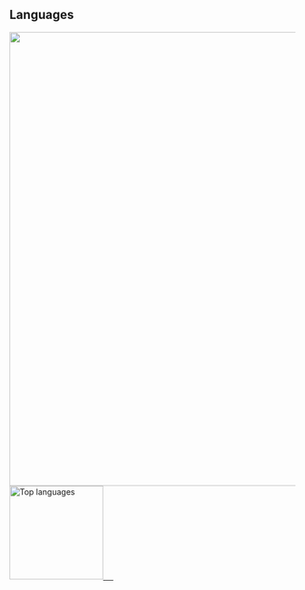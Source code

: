 ## Languages
<div>
  <div>
     <a href="https://profile.codersrank.io/user/nguyenchloet" target="_blank">
   <img src="https://cr-skills-chart-widget.azurewebsites.net/api/api?username=nguyenchloet&skills=C,CPP,CSS,HTML,Java,JavaScript,JSON,PHP,Ruby,Shell,Swift,TypeScript&show-other-skills=true&branding=false" width="800" />
  </div>
  <img src="https://github-readme-stats.vercel.app/api/top-langs?username=nguyenchloet&show_icons=true&locale=en&langs_count=8&layout=compact" alt="Top languages" height="165px"/>
  &ensp;&ensp;
  <!-- <img src="https://github-readme-stats.vercel.app/api?username=nguyenchloet&show_icons=true&theme=light&hide=issues" alt="github stats" width="350px" /> -->
  </a>
</div>
<br>

<!--

## Skills
<br>

![](https://img.shields.io/badge/OS-Mac%20OS-informational?style=flat&logo=macos&logoColor=white&color=blue)
![](https://img.shields.io/badge/OS-Windows-informational?style=flat&logo=Windows&logoColor=white&color=blue)
![](https://img.shields.io/badge/OS-Linux-informational?style=flat&logo=linux&logoColor=white&color=blue)
![](https://img.shields.io/badge/Computer-Raspberry%20Pi-informational?style=flat&logo=raspberrypi&logoColor=white&color=blue)


![](https://img.shields.io/badge/Code-HTML-informational?style=flat&logo=html&logoColor=white&color=2bbc8a)
![](https://img.shields.io/badge/Code-CSS-informational?style=flat&logo=css&logoColor=white&color=2bbc8a)
![](https://img.shields.io/badge/Code-JavaScript-informational?style=flat&logo=javascript&logoColor=white&color=2bbc8a)
![](https://img.shields.io/badge/Code-Java-informational?style=flat&logo=java&logoColor=white&color=2bbc8a)
![](https://img.shields.io/badge/Code-Python-informational?style=flat&logo=python&logoColor=white&color=2bbc8a)
![](https://img.shields.io/badge/Code-PHP-informational?style=flat&logo=php&logoColor=white&color=2bbc8a)
![](https://img.shields.io/badge/Code-CPP-informational?style=flat&logo=cplusplus&logoColor=white&color=2bbc8a)
![](https://img.shields.io/badge/Code-C-informational?style=flat&logo=c&logoColor=white&color=2bbc8a)
![](https://img.shields.io/badge/Code-SQL-informational?style=flat&logo=sql&logoColor=white&color=2bbc8a)
![](https://img.shields.io/badge/Code-Swift-informational?style=flat&logo=swift&logoColor=white&color=2bbc8a)
![](https://img.shields.io/badge/Code-React-informational?style=flat&logo=react&logoColor=white&color=2bbc8a)


![](https://img.shields.io/badge/Version%20Control-Git-informational?style=flat&logo=git&logoColor=white&color=purple) ![](https://img.shields.io/badge/Repository-GitHub-informational?style=flat&logo=github&logoColor=white&color=purple) ![](https://img.shields.io/badge/Repository-BitBucket-informational?style=flat&logo=bitbucket&logoColor=white&color=purple) 

![](https://img.shields.io/badge/Text%20Editor-Sublime-informational?style=flat&logo=sublimetext&logoColor=white&color=skyblue)
![](https://img.shields.io/badge/Text%20Editor-VSCode-informational?style=flat&logo=visualstudiocode&logoColor=white&color=skyblue)
![](https://img.shields.io/badge/Text%20Editor-Nano-informational?style=flat&logo=nano&logoColor=white&color=skyblue)
![](https://img.shields.io/badge/Text%20Editor-XCode-informational?style=flat&logo=xcode&logoColor=white&color=skyblue)
![](https://img.shields.io/badge/Text%20Editor-Vim-informational?style=flat&logo=vim&logoColor=white&color=skyblue)

![](https://img.shields.io/badge/Tools-MySQL%20Workbench-informational?style=flat&logo=mysql-workbench&logoColor=white&color=ffAB3D)
![](https://img.shields.io/badge/Tools-XAMPP-informational?style=flat&logo=xampp&logoColor=white&color=ffAB3D)
![](https://img.shields.io/badge/Tools-phpMyAdmin-informational?style=flat&logo=phpmyadmin&logoColor=white&color=ffAB3D)
![](https://img.shields.io/badge/Tools-VirtualBox-informational?style=flat&logo=virtualbox&logoColor=white&color=ffAB3D)
![](https://img.shields.io/badge/Tools-Blender-informational?style=flat&logo=blender&logoColor=white&color=ffAB3D)
![](https://img.shields.io/badge/Tools-Photoshop-informational?style=flat&logo=adobephotoshop&logoColor=white&color=ffAB3D)

![](https://img.shields.io/badge/Database-MySQL-informational?style=flat&logo=mysql&logoColor=white&color=00AB00) ![](https://img.shields.io/badge/Database-MongoDB-informational?style=flat&logo=mongodb&logoColor=white&color=00AB00)

![](https://img.shields.io/badge/Web-Wix-informational?style=flat&logo=wix&logoColor=white&color=CBC3E3) 
![](https://img.shields.io/badge/Web-WordPress-informational?style=flat&logo=wordpress&logoColor=white&color=CBC3E3)

![](https://img.shields.io/badge/Shell-Bash-informational?style=flat&logo=gnu-bash&logoColor=white&color=yellow)

## Acknowledgments
##### ReadMe Stats https://github.com/anuraghazra/github-readme-stats
##### Tech Skills Stats https://profile.codersrank.io/user/nguyenchloet
 
##
![Visitor badge](https://visitor-badge.laobi.icu/badge?page_id=nguyenchloet.nguyenchloet.visitor-badge&left_text=Visitors)
